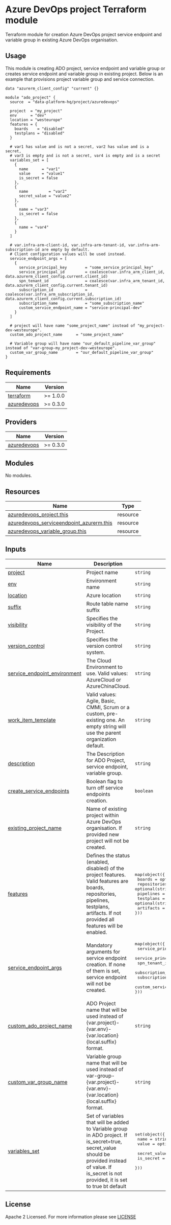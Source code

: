 # Azure DevOps project Terraform module
Terraform module for creation Azure DevOps project service endpoint and variable group in existing Azure DevOps organisation.

## Usage
This module is creating ADO project, service endpoint and variable group or creates service endpoint and variable group in existing project. Below is an example that provisions project variable group and service connection.
```hcl
data "azurerm_client_config" "current" {}

module "ado_project" {
  source  = "data-platform-hq/project/azuredevops"

  project  = "my_project"
  env      = "dev"
  location = "westeurope"
  features = {
    boards    = "disabled"
    testplans = "disabled"
  }

  # var1 has value and is not a secret, var2 has value and is a secret, 
  # var3 is empty and is not a secret, var4 is empty and is a secret
  variables_set = [
    {
      name      = "var1"
      value     = "value1"
      is_secret = false
    },
    {
      name         = "var2"
      secret_value = "value2"
    },
    {
      name = "var3"
      is_secret = false
    },
    {
      name = "var4"
    }
  ]

  # var.infra-arm-client-id, var.infra-arm-tenant-id, var.infra-arm-subscription-id are empty by default. 
  # Client configuration values will be used instead.
  service_endpoint_args = [
    {
      service_principal_key        = "some_service_principal_key"
      service_principal_id         = coalesce(var.infra_arm_client_id, data.azurerm_client_config.current.client_id)
      spn_tenant_id                = coalesce(var.infra_arm_tenant_id, data.azurerm_client_config.current.tenant_id)
      subscription_id              = coalesce(var.infra_arm_subscription_id, data.azurerm_client_config.current.subscription_id)
      subscription_name            = "some_subscription_name"
      custom_service_endpoint_name = "service-principal-dev"
    }
  ]

  # project will have name "some_project_name" instead of "my_project-dev-westeurope".
  custom_ado_project_name      = "some_project_name"
  
  # Variable group will have name "our_default_pipeline_var_group" instead of "var-group-my_project-dev-westeurope".
  custom_var_group_name        = "our_default_pipeline_var_group"
}
```
<!-- BEGIN_TF_DOCS -->
## Requirements
| Name                                                                            | Version  |
|---------------------------------------------------------------------------------|----------|
| <a name="requirement_terraform"></a> [terraform](#requirement\_terraform)       | >= 1.0.0 |
| <a name="requirement_azuredevops"></a> [azuredevops](#requirement\_azuredevops) | >= 0.3.0 |

## Providers

| Name                                                                            | Version  |
|---------------------------------------------------------------------------------|----------|
| <a name="requirement_azuredevops"></a> [azuredevops](#requirement\_azuredevops) | >= 0.3.0 |

## Modules

No modules.

## Resources

| Name                                                                                                                                                    | Type     |
|---------------------------------------------------------------------------------------------------------------------------------------------------------|----------|
| [azuredevops_project.this](https://registry.terraform.io/providers/microsoft/azuredevops/latest/docs/resources/project)                                 | resource |
| [azuredevops_serviceendpoint_azurerm.this](https://registry.terraform.io/providers/microsoft/azuredevops/latest/docs/resources/serviceendpoint_azurerm) | resource |
| [azuredevops_variable_group.this](https://registry.terraform.io/providers/microsoft/azuredevops/latest/docs/resources/variable_group)                   | resource |


## Inputs

| Name                                                                                                                       | Description                                                                                                                                                                                           | Type                                                                                                                                                                                                                                                                                                      | Default             | Required |
|----------------------------------------------------------------------------------------------------------------------------|-------------------------------------------------------------------------------------------------------------------------------------------------------------------------------------------------------|-----------------------------------------------------------------------------------------------------------------------------------------------------------------------------------------------------------------------------------------------------------------------------------------------------------|---------------------|:--------:|
| <a name="input_project"></a> [project](#input\_project)                                                                    | Project name                                                                                                                                                                                          | `string`                                                                                                                                                                                                                                                                                                  | n/a                 |   yes    |
| <a name="input_env"></a> [env](#input\_env)                                                                                | Environment name                                                                                                                                                                                      | `string`                                                                                                                                                                                                                                                                                                  | n/a                 |   yes    |
| <a name="input_location"></a> [location](#input\_location)                                                                 | Azure location                                                                                                                                                                                        | `string`                                                                                                                                                                                                                                                                                                  | n/a                 |   yes    |
| <a name="input_suffix"></a> [suffix](#input\_suffix)                                                                       | Route table name suffix                                                                                                                                                                               | `string`                                                                                                                                                                                                                                                                                                  | `""`                |    no    |
| <a name="input_visibility"></a> [visibility](#input\_visibility)                                                           | Specifies the visibility of the Project.                                                                                                                                                              | `string`                                                                                                                                                                                                                                                                                                  | `private`           |    no    |
| <a name="input_version_control"></a> [version\_control](#input\_version\_control)                                          | Specifies the version control system.                                                                                                                                                                 | `string`                                                                                                                                                                                                                                                                                                  | `Git`               |    no    |
| <a name="input_service_endpoint_environment"></a> [service\_endpoint\_environment](#input\_service\_endpoint\_environment) | The Cloud Environment to use. Valid values: AzureCloud or AzureChinaCloud.                                                                                                                            | `string`                                                                                                                                                                                                                                                                                                  | `AzureCloud`        |    no    |
| <a name="input_work_item_template"></a> [work\_item\_template](#input\_work\_item\_template)                               | Valid values: Agile, Basic, CMMI, Scrum or a custom, pre-existing one. An empty string will use the parent organization default.                                                                      | `string`                                                                                                                                                                                                                                                                                                  | `""`                |    no    |
| <a name="input_description"></a> [description](#input\_description)                                                        | The Description for ADO Project, service endpoint, variable group.                                                                                                                                    | `string`                                                                                                                                                                                                                                                                                                  | `Terraform managed` |    no    |
| <a name="input_create_service_endpoints"></a> [create\_service\_endpoints](#input\_create\_service\_endpoints)             | Boolean flag to turn off service endpoints creation.                                                                                                                                                  | `boolean`                                                                                                                                                                                                                                                                                                 | `true`              |    no    |
| <a name="input_existing_project_name"></a> [existing\_project\_name](#input\_existing\_project\_name)                      | Name of existing project within Azure DevOps organisation. If provided new project will not be created.                                                                                               | `string`                                                                                                                                                                                                                                                                                                  | `null`              |    no    |
| <a name="input_features"></a> [features](#input\_features)                                                                 | Defines the status (enabled, disabled) of the project features. Valid features are boards, repositories, pipelines, testplans, artifacts. If not provided all features will be enabled.               | <pre>map(object({<br> boards       = optional(string) <br> repositories = optional(string) <br> pipelines    = optional(string)<br> testplans    = optional(string) <br> artifacts    = optional(string) <br>}))</pre>                                                                                    | `null`              |    no    |
| <a name="input_service_endpoint_args"></a> [service\_endpoint\_args](#input\_service\_endpoint\_args)                      | Mandatory arguments for service endpoint creation. If none of them is set, service endpoint will not be created.                                                                                      | <pre>map(object({<br> service_principal_id         = string <br> service_principal_key        = string <br> spn_tenant_id                = string<br> subscription_id              = string <br> subscription_name            = string <br> custom_service_endpoint_name = optional(string) <br>}))</pre> | `null`              |    no    |
| <a name="input_custom_ado_project_name"></a> [custom\_ado\_project\_name](#input\_custom\_ado\_project\_name)              | ADO Project name that will be used instead of {var.project}-{var.env}-{var.location}{local.suffix} format.                                                                                            | `string`                                                                                                                                                                                                                                                                                                  | `null`              |    no    |
| <a name="input_custom_var_group_name"></a> [custom\_var\_group\_name](#input\_custom\_var\_group\_name)                    | Variable group name that will be used instead of var-group-{var.project}-{var.env}-{var.location}{local.suffix} format.                                                                               | `string`                                                                                                                                                                                                                                                                                                  | `null`              |    no    |
| <a name="input_variables_set"></a> [variables\_set](#input\_variables\_set)                                                | Set of variables that will be added to Variable group in ADO project. If is_secret=true, secret_value should be provided instead of value. If is_secret is not provided, it is set to true bt default | <pre>set(object({<br> name         = string <br> value        = optional(string) <br> secret_value = optional(string)<br> is_secret    = bool <br>}))</pre>                                                                                                                                               | `[]`                |    no    |

<!-- END_TF_DOCS -->

## License

Apache 2 Licensed. For more information please see [LICENSE](https://github.com/data-platform-hq/terraform-azuredevops-project/blob/main/LICENSE)
